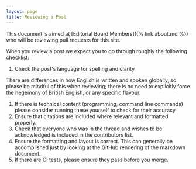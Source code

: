 ```yaml
---
layout: page
title: Reviewing a Post
---
```


This document is aimed at [Editorial Board Members]({% link about.md %}) who will be reviewing pull requests for this site.

When you review a post we expect you to go through roughly the following checklist:

1. Check the post's language for spelling and clarity

There are differences in how English is written and spoken globally, so please be mindful of this when reviewing; there is no need to explicitly force the hegemony of British English, or any specific flavour.
1. If there is technical content (programming, command line commands) please consider running these yourself to check for their accuracy
1. Ensure that citations are included where relevant and formatted properly.
1. Check that everyone who was in the thread and wishes to be acknowledged is included in the contributors list.
1. Ensure the formatting and layout is correct. This can generally be accomplished just by looking at the GitHub rendering of the markdown document.
1. If there are CI tests, please ensure they pass before you merge.
